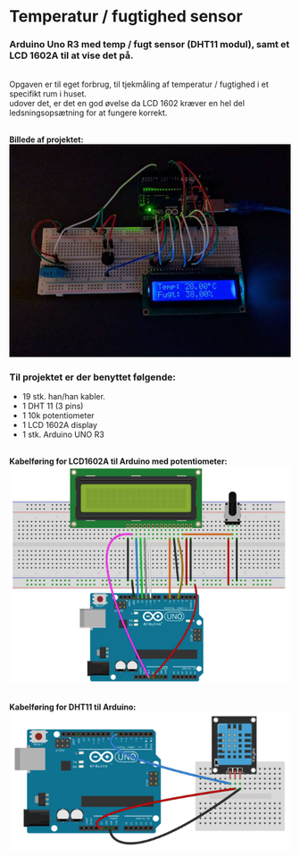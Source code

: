 # Temperatur / fugtighed sensor
### Arduino Uno R3 med temp / fugt sensor (DHT11 modul), samt et LCD 1602A til at vise det på.

<br />Opgaven er til eget forbrug, til tjekmåling af temperatur / fugtighed i et specifikt rum i huset.<br />
udover det, er det en god øvelse da LCD 1602 kræver en hel del ledsningsopsætning for at fungere korrekt. 

<br /><b>Billede af projektet:</b><br />
![](Assets/Images/PXL_20221205_203302491.jpg)

### Til projektet er der benyttet følgende:

* 19 stk. han/han kabler.
* 1 DHT 11 (3 pins) 
* 1 10k potentiometer
* 1 LCD 1602A display
* 1 stk. Arduino UNO R3 

<br /><b>Kabelføring for LCD1602A til Arduino med potentiometer:</b><br />
![](Assets/Images/Wiering1.png)

<br /><b>Kabelføring for DHT11 til Arduino:</b><br />
![](Assets/Images/Wiering2.png)
